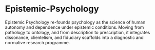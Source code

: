 # Epistemic-Psychology
Epistemic Psychology re-founds psychology as the science of human autonomy and dependence under epistemic conditions. Moving from pathology to ontology, and from description to prescription, it integrates dissonance, clientelism, and fiduciary scaffolds into a diagnostic and normative research programme.
